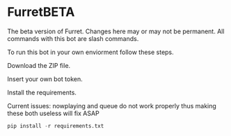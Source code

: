 # FurretBETA
The beta version of Furret. Changes here may or may not be permanent.
All commands with this bot are slash commands.

To run this bot in your own enviorment follow these steps.

Download the ZIP file.

Insert your own bot token.

Install the requirements.

Current issues: nowplaying and queue do not work properly thus making these both useless will fix ASAP

```python
pip install -r requirements.txt
```
